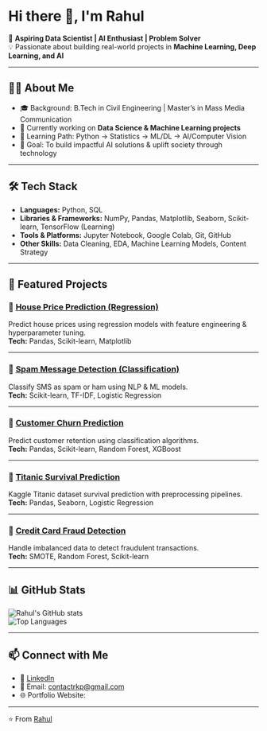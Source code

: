 # Hi there 👋, I'm Rahul  

🚀 **Aspiring Data Scientist | AI Enthusiast | Problem Solver**  
💡 Passionate about building real-world projects in **Machine Learning, Deep Learning, and AI**  

---

## 👨‍💻 About Me
- 🎓 Background: B.Tech in Civil Engineering | Master’s in Mass Media Communication  
- 🔭 Currently working on **Data Science & Machine Learning projects**  
- 🌱 Learning Path: Python → Statistics → ML/DL → AI/Computer Vision  
- 🎯 Goal: To build impactful AI solutions & uplift society through technology  

---

## 🛠️ Tech Stack
- **Languages:** Python, SQL  
- **Libraries & Frameworks:** NumPy, Pandas, Matplotlib, Seaborn, Scikit-learn, TensorFlow (Learning)  
- **Tools & Platforms:** Jupyter Notebook, Google Colab, Git, GitHub  
- **Other Skills:** Data Cleaning, EDA, Machine Learning Models, Content Strategy  

---

## 📂 Featured Projects

### 🔹 [House Price Prediction (Regression)](https://github.com/yourusername/house-price-prediction)
Predict house prices using regression models with feature engineering & hyperparameter tuning.  
**Tech:** Pandas, Scikit-learn, Matplotlib  

---

### 🔹 [Spam Message Detection (Classification)](https://github.com/yourusername/spam-message-detector)
Classify SMS as spam or ham using NLP & ML models.  
**Tech:** Scikit-learn, TF-IDF, Logistic Regression  

---

### 🔹 [Customer Churn Prediction](https://github.com/yourusername/customer-churn-prediction)
Predict customer retention using classification algorithms.  
**Tech:** Pandas, Scikit-learn, Random Forest, XGBoost  

---

### 🔹 [Titanic Survival Prediction](https://github.com/yourusername/titanic-survival-prediction)
Kaggle Titanic dataset survival prediction with preprocessing pipelines.  
**Tech:** Pandas, Seaborn, Logistic Regression  

---

### 🔹 [Credit Card Fraud Detection](https://github.com/yourusername/credit-card-fraud-detection)
Handle imbalanced data to detect fraudulent transactions.  
**Tech:** SMOTE, Random Forest, Scikit-learn  

---

## 📊 GitHub Stats
![Rahul's GitHub stats](https://github-readme-stats.vercel.app/api?username=yourusername&show_icons=true&theme=radical)  
![Top Languages](https://github-readme-stats.vercel.app/api/top-langs/?username=yourusername&layout=compact&theme=radical)  

---

## 📫 Connect with Me
- 💼 [LinkedIn](  https://www.linkedin.com/in/rahul-kumar-pradhan-b62371321?utm_source=share&utm_campaign=share_via&utm_content=profile&utm_medium=android_app)
- 📧 Email: contactrkp@gmail.com  
- 🌐 Portfolio Website: 

---

⭐️ From [Rahul](https://github.com/yourusername)
